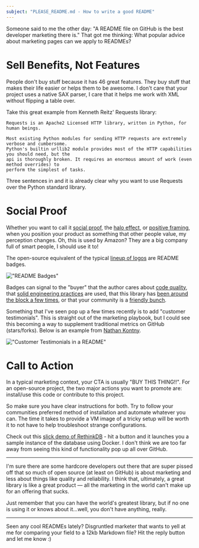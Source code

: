 ```yaml
---
subject: "PLEASE_README.md - How to write a good README"
---
```


Someone said to me the other day: "A README file on GitHub is the best developer marketing
there is." That got me thinking: What popular advice about marketing pages can we apply to 
READMEs?

# Sell Benefits, Not Features

People don't buy stuff because it has 46 great features. They buy stuff that makes their
life easier or helps them to be awesome. I don't care that your project uses a native SAX
parser, I care that it helps me work with XML without flipping a table over.

Take this great example from Kenneth Reitz' Requests library:

```
Requests is an Apache2 Licensed HTTP library, written in Python, for human beings.

Most existing Python modules for sending HTTP requests are extremely verbose and cumbersome. 
Python's builtin urllib2 module provides most of the HTTP capabilities you should need, but the
api is thoroughly broken. It requires an enormous amount of work (even method overrides) to 
perform the simplest of tasks.
```

Three sentences in and it is already clear why you want to use Requests over the 
Python standard library.

# Social Proof

Whether you want to call it [social proof][sp], the [halo effect][hl], or [positive framing][pf], 
when you position your product as something that other people value, my perception changes.
Oh, this is used by Amazon? They are a big company full of smart people, I should use it to!

The open-source equivalent of the typical [lineup of logos][logos] are README badges.

!["README Badges"](http://mdswanson.com/static/stinger_badges.png)

Badges can signal to the "buyer" that the author cares about [code quality][cc], that 
[solid engineering practices][tr] are used, that this library has 
[been around the block a few times][fr], or that your community is a [friendly bunch][fb].

Something that I've seen pop up a few times recently is to add "customer testimonials". This
is straight out of the marketing playbook, but I could see this becoming a way to supplement
traditional metrics on GitHub (stars/forks). Below is an example from [Nathan Kontny][nk].

!["Customer Testimonials in a README"](http://mdswanson.com/static/n8_readme.png)

# Call to Action

In a typical marketing context, your CTA is usually "BUY THIS THING!!". For an open-source
project, the two major actions you want to promote are: install/use this code or contribute
to this project.

So make sure you have clear instructions for both. Try to follow your communities preferred
method of installation and automate whatever you can. The time it takes to provide a VM image
of a tricky setup will be worth it to not have to help troubleshoot strange configurations.

Check out this [slick demo of RethinkDB][rt] - hit a button and it launches you a sample
instance of the database using Docker. I don't think we are too far away from seeing this
kind of functionality pop up all over GitHub.

---

I'm sure there are some hardcore developers out there that are super pissed off that so
much of open source (at least on GitHub) is about marketing and less about things like
quality and reliability. I think that, ultimately, a great library is like a great product &mdash;
all the marketing in the world can't make up for an offering that sucks.

Just remember that you can have the world's greatest library, but if no one is using it
or knows about it...well, you don't have anything, really.

---

Seen any cool READMEs lately? Disgruntled marketer that wants to yell at me for comparing
your field to a 12kb Markdown file? Hit the reply button and let me know :)


[sp]: http://en.wikipedia.org/wiki/Social_proof
[hl]: http://en.wikipedia.org/wiki/Halo_effect
[pf]: http://en.wikipedia.org/wiki/Framing_effect_(psychology)
[logos]: http://herearesomelogos.tumblr.com/
[cc]: https://codeclimate.com
[tr]: https://travis-ci.org/
[fr]: http://badge.fury.io/
[fb]: https://waffle.io/
[nk]: https://github.com/n8
[rt]: http://tryrethink.info/